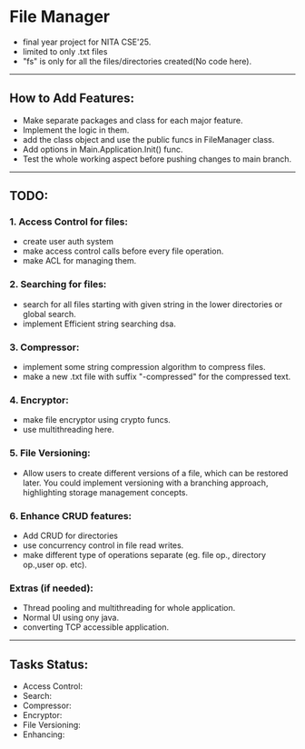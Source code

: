 # File Manager
- final year project for NITA CSE'25.
- limited to only .txt files
- "fs" is only for all the files/directories created(No code here).
___


## How to Add Features:
- Make separate packages and class for each major feature.
- Implement the logic in them.
- add the class object and use the public funcs in FileManager class.
- Add options in Main.Application.Init()  func.
- Test the whole working aspect before pushing changes to main branch.


---

## TODO:

### 1. Access Control for files:
- create user auth system
- make access control calls before every file operation.
- make ACL for managing them.

### 2. Searching for files:
- search for all files starting with given string in the lower
directories or global search.
- implement Efficient string searching dsa.


### 3. Compressor:
- implement some string compression algorithm to compress files.
- make a new .txt file with suffix "-compressed" for the compressed text.

### 4. Encryptor:
- make file encryptor using crypto funcs.
- use multithreading here.

### 5. File Versioning:
- Allow users to create different versions of a file, which can be restored later. You could implement versioning with a branching approach, highlighting storage management concepts.

### 6. Enhance CRUD features:
- Add CRUD for directories
- use concurrency control in file read writes.
- make different type of operations separate (eg. file op., directory op.,user op. etc).

### Extras (if needed):
- Thread pooling and multithreading for whole application.
- Normal UI using ony java.
- converting TCP accessible application.

---

## Tasks Status:

- Access Control: 
- Search:
- Compressor:
- Encryptor:
- File Versioning:
- Enhancing:
